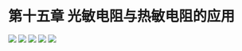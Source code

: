 # 第十五章 光敏电阻与热敏电阻的应用

<img src="../img/go1/99.png" />

<img src="../img/go1/100.png" />

<img src="../img/go1/101.png" />

<img src="../img/go1/102.png" />

<img src="../img/go1/103.png" />